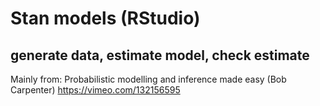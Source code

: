 # Stan models (RStudio)

## generate data, estimate model, check estimate

Mainly from:
Probabilistic modelling and inference made easy (Bob Carpenter)
https://vimeo.com/132156595


